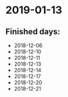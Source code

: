 # 2019-01-13

## Finished days:

- 2018-12-06
- 2018-12-10
- 2018-12-11
- 2018-12-13
- 2018-12-14
- 2018-12-17
- 2018-12-20
- 2018-12-21
